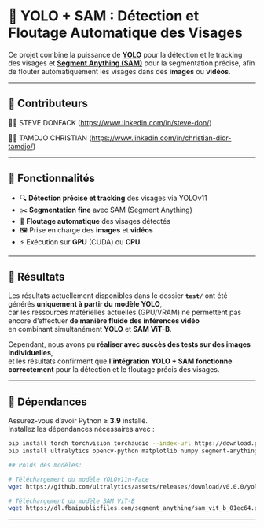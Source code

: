 # 🧠 YOLO + SAM : Détection et Floutage Automatique des Visages

Ce projet combine la puissance de **[YOLO](https://github.com/ultralytics/ultralytics)** pour la détection et le tracking des visages et **[Segment Anything (SAM)](https://github.com/facebookresearch/segment-anything)** pour la segmentation précise, afin de flouter automatiquement les visages dans des **images** ou **vidéos**.

---
## 🤝 Contributeurs

👩‍💻 STEVE DONFACK (https://www.linkedin.com/in/steve-don/)

👨‍💻 TAMDJO CHRISTIAN (https://www.linkedin.com/in/christian-dior-tamdjo/)

---

## 🚀 Fonctionnalités

- 🔍 **Détection précise et tracking** des visages via YOLOv11  
- ✂️ **Segmentation fine** avec SAM (Segment Anything)  
- 🧼 **Floutage automatique** des visages détectés  
- 🖼️ Prise en charge des **images** et **vidéos**  
- ⚡ Exécution sur **GPU** (CUDA) ou **CPU**

---

## 🧾 Résultats

Les résultats actuellement disponibles dans le dossier **`test/`** ont été générés **uniquement à partir du modèle YOLO**,  
car les ressources matérielles actuelles (GPU/VRAM) ne permettent pas encore d’effectuer **de manière fluide des inférences vidéo**  
en combinant simultanément **YOLO** et **SAM ViT-B**.

Cependant, nous avons pu **réaliser avec succès des tests sur des images individuelles**,  
et les résultats confirment que **l’intégration YOLO + SAM fonctionne correctement** pour la détection et le floutage précis des visages.

---

## 🧩 Dépendances

Assurez-vous d’avoir Python ≥ **3.9** installé.  
Installez les dépendances nécessaires avec :

```bash
pip install torch torchvision torchaudio --index-url https://download.pytorch.org/whl/cu121
pip install ultralytics opencv-python matplotlib numpy segment-anything

## Poids des modèles:

# Téléchargement du modèle YOLOv11n-Face
wget https://github.com/ultralytics/assets/releases/download/v0.0.0/yolov11n-face.pt -O yolov11n-face.pt

# Téléchargement du modèle SAM ViT-B
wget https://dl.fbaipublicfiles.com/segment_anything/sam_vit_b_01ec64.pth -O sam_vit_b_01ec64.pth
```
---




